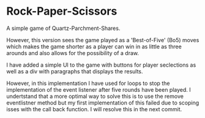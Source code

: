 # Rock-Paper-Scissors
 A simple game of Quartz-Parchment-Shares.

However, this version sees the game played as a 'Best-of-Five' (Bo5) moves which makes the game shorter as a player can win in as little as three arounds and also allows for the possibility of a draw.

I have added a simple UI to the game with buttons for player seclections as well as a div with paragraphs that displays the results.

However, in this implementation I have used for loops to stop the implementation of the event listener after five rounds have been played.
I undertstand that a more optimal way to solve this is to use the remove eventlistner method but my first implementation of this failed due to scoping isses with the call back function.
I will resolve this in the next commit.
